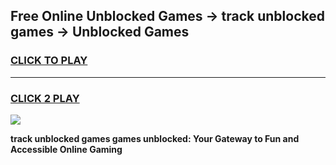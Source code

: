 
## Free Online Unblocked Games → track unblocked games → Unblocked Games
<h3>
<a href="https://premium.freeplayer.one?title=track_unblocked_games&ref=21F">CLICK TO PLAY</a></h3>
<hr>

<h3>
<a href="https://premium.freeplayer.one?title=track_unblocked_games&ref=21F">CLICK 2 PLAY</a>
  
</h3>

<a href="https://premium.freeplayer.one?title=track_unblocked_games&ref=21F/"><img src="https://clearcache.store/games.png"></a>


**track unblocked games games unblocked: Your Gateway to Fun and Accessible Online Gaming**
